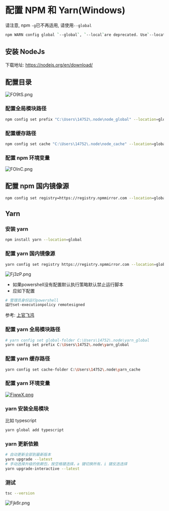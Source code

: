 # 配置 NPM 和 Yarn(Windows)

请注意, npm `-g`已不再适用, 请使用`--global`

```bash
npm WARN config global `--global`, `--local`are deprecated. Use`--location=global` instead.
```

## 安装 NodeJs

下载地址: https://nodejs.org/en/download/

## 配置目录

![FO9tS.png](https://s1.328888.xyz/2022/07/30/FO9tS.png)

### 配置全局模块路径

```bash
npm config set prefix "C:\Users\14752\.node\node_global" --location=global
```

### 配置缓存路径

```bash
npm config set cache "C:\Users\14752\.node\node_cache" --location=global
```

### 配置 npm 环境变量

![FOInC.png](https://s1.328888.xyz/2022/07/30/FOInC.png)

## 配置 npm 国内镜像源

```bash
npm config set registry=https://registry.npmmirror.com --location=global
```

## Yarn

### 安装 yarn

```bash
npm install yarn --location=global
```

### 配置 yarn 国内镜像源

```bash
yarn config set registry https://registry.npmmirror.com --location=global
```

![Fj3zP.png](https://s1.328888.xyz/2022/07/30/Fj3zP.png)

- 如果powershell没有配置默认执行策略默认禁止运行脚本
- 应如下配置
```bash
# 管理员身份运行powershell
运行set-executionpolicy remotesigned
```
参考: [上官飞鸿](https://www.cnblogs.com/jackadam/p/15704911.html)

### 配置 yarn 全局模块路径

```bash
# yarn config set global-folder C:\Users\14752\.node\yarn_global
yarn config set prefix C:\Users\14752\.node\yarn_global
```

### 配置 yarn 缓存路径

```bash
yarn config set cache-folder C:\Users\14752\.node\yarn_cache
```

### 配置 yarn 环境变量

[![FjwwX.png](https://s1.328888.xyz/2022/07/30/FjwwX.png)](https://imgloc.com/image/FjwwX)

### yarn 安装全局模块

比如 typescript

```bash
yarn global add typescript
```
### yarn 更新依赖
```bash
# 自动更新全部到最新版本
yarn upgrade --latest
# 手动选择升级的依赖包，按空格键选择，a 键切换所有，i 键反选选择
yarn upgrade-interactive --latest
```
### 测试

```bash
tsc --version
```

![Fjk6r.png](https://s1.328888.xyz/2022/07/30/Fjk6r.png)
